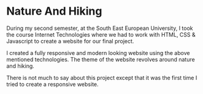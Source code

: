 # Nature And Hiking

During my second semester, at the South East European University, I took the course Internet Technologies where we had to work with HTML, CSS & Javascript to create a website for our final project.

I created a fully responsive and modern looking website using the above mentioned technologies. The theme of the website revolves around nature and hiking.

There is not much to say about this project except that it was the first time I tried to create a responsive website.
